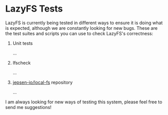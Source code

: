 
# LazyFS Tests

LazyFS is currently being tested in different ways to ensure it is doing what is expected, although we are constantly looking for new bugs. These are the test suites and scripts you can use to check LazyFS's correctness:

1. Unit tests

    ...

2. lfscheck
    
    ...

3. [jepsen-io/local-fs](https://github.com/jepsen-io/local-fs) repository

    ...

I am always looking for new ways of testing this system, please feel free to send me suggestions!